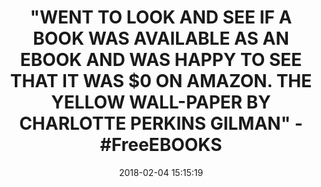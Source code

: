 ---
title: >-
  "WENT TO LOOK AND SEE IF A BOOK WAS AVAILABLE AS AN EBOOK AND WAS HAPPY TO SEE
  THAT IT WAS $0 ON AMAZON. THE YELLOW WALL-PAPER BY CHARLOTTE PERKINS GILMAN" -
  #FreeEBOOKS
name: The Yellow Wallpaper
date: '2018-02-04 15:15:19'
buy_now: >-
  https://www.amazon.com/Yellow-Wallpaper-Charlotte-Perkins-Gilman-ebook/dp/B0082UPBWC?SubscriptionId=AKIAIA5RBQIWQVTCUEUQ&tag=coldcutdeals-20&linkCode=xm2&camp=2025&creative=165953&creativeASIN=B0082UPBWC
description_markdown: |-
  The Yellow Wallpaper

   
tweet_id_str: '960169905277538305'
price: ''
you_save: ''
asin: B0082UPBWC
image: 'https://images-na.ssl-images-amazon.com/images/I/41WQaREWHpL.jpg'

---